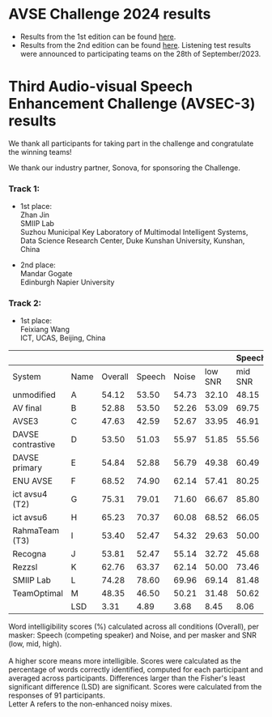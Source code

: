 # AVSE Challenge 2024 results

- Results from the 1st edition can be found [here](/avsec1/results.md).
- Results from the 2nd edition can be found [here](/avsec2/results.md). Listening test results were announced to participating teams on the 28th of September/2023. 


[//]: # (You can find the AVSE Challenge 2022 paper in the following link:)

[//]: # ()
[//]: # ([AVSE Challenge: Audio-Visual Speech Enhancement Challenge]&#40;https://www.research.ed.ac.uk/en/publications/avse-challenge-audio-visual-speech-enhancement-challenge&#41;)




# Third Audio-visual Speech Enhancement Challenge (AVSEC-3) results

We thank all participants for taking part in the challenge and congratulate the winning teams!

We thank our industry partner, Sonova, for sponsoring the Challenge.

### Track 1:
- 1st place: <br /> 
Zhan Jin <br /> 
SMIIP Lab <br /> 
Suzhou Municipal Key Laboratory of Multimodal Intelligent Systems, Data Science Research Center, Duke Kunshan University, Kunshan, China

- 2nd place: <br /> 
Mandar Gogate <br /> 
Edinburgh Napier University

### Track 2:
- 1st place: <br /> 
Feixiang Wang <br /> 
ICT, UCAS, Beijing, China


[//]: # (- B is the baseline system.)


|                   |                                                                                       |     |       |         |            | **Speech** |          |          | **Noise** |          |
|-------------------|---------------------------------------------------------------------------------------|-----|-------|---------|------------|------------|----------|----------|-----------|----------|
| System            | Name                                                                                  | Overall | Speech | Noise   | low SNR    | mid SNR    | high SNR | low SNR  | mid SNR   | high SNR |
| unmodified        | A  |  54.12 | 53.50 | 54.73   |       32.10    |       48.15     |       80.25    |      28.40    |      56.79     |      79.01 |
| AV final          | B  |  52.88 | 53.50 | 52.26   |       53.09    |       69.75     |       37.65    |      48.15    |      54.32     |      54.32 |
| AVSE3             | C  |  47.63 | 42.59 | 52.67   |       33.95    |       46.91     |       46.91    |      33.33    |      45.68     |      79.01 |
| DAVSE contrastive | D  |  53.50 | 51.03 | 55.97   |       51.85    |       55.56     |       45.68    |      37.04    |      49.38     |      81.48 |
| DAVSE primary     | E  |  54.84 | 52.88 | 56.79   |       49.38    |       60.49     |       48.77    |      35.80    |      56.79     |      77.78 |
| ENU AVSE          | F  |  68.52 | 74.90 | 62.14   |       57.41    |       80.25     |       87.04    |      41.98    |      62.96     |      81.48 |
| ict avsu4 (T2)    | G  |  75.31 | 79.01 | 71.60   |       66.67    |       85.80     |       84.57    |      50.62    |      76.54     |      87.65 |
| ict avsu6         | H  |  65.23 | 70.37 | 60.08   |       68.52    |       66.05     |       76.54    |      46.91    |      64.20     |      69.14 |
| RahmaTeam (T3)    | I  |  53.40 | 52.47 | 54.32   |       29.63    |       50.00     |       77.78    |      32.10    |      49.38     |      81.48 |
| Recogna           | J  |  53.81 | 52.47 | 55.14   |       32.72    |       45.68     |       79.01    |      28.40    |      54.32     |      82.72 |
| Rezzsl            | K  |  62.76 | 63.37 | 62.14   |       50.00    |       73.46     |       66.67    |      51.85    |      64.20     |      70.37 |
| SMIIP Lab         | L  |  74.28 | 78.60 | 69.96   |       69.14    |       81.48     |       85.19    |      48.15    |      74.07     |      87.65 |
| TeamOptimal       | M  |  48.35 | 46.50 | 50.21   |       31.48    |       50.62     |       57.41    |      27.16    |      45.68     |      77.78 |
|                   |LSD |3.31 | 4.89  | 3.68    |        8.45    |        8.06     |        7.65    |       6.25    |       6.30     |       5.30 |



Word intelligibility scores (\%) calculated across all conditions (Overall), per masker: Speech (competing speaker) and Noise, and per masker and SNR (low, mid, high). <br />  
A higher score means more intelligible. Scores were calculated as the percentage of words correctly identified, computed for each participant and averaged across participants. Differences larger than the Fisher's least significant difference (LSD) are significant. Scores were calculated from the responses of 91 participants.
<br /> Letter A refers to the non-enhanced noisy mixes.


[//]: # ()
[//]: # (## Systems description)

[//]: # ()
[//]: # (The description of baseline can be found in the AVSE Challenge paper available [here]&#40;https://www.research.ed.ac.uk/en/publications/avse-challenge-audio-visual-speech-enhancement-challenge&#41;.)

[//]: # ()
[//]: # (The evaluation protocol is described [here]&#40;https://www.research.ed.ac.uk/en/publications/efficient-intelligibility-evaluation-using-keyword-spotting-a-stu&#41;.)

[//]: # ()
[//]: # (One page submission descriptions:  )

[//]: # ()
[//]: # (- [AVSE02 &#40;dku_smiip&#41;]&#40;https://challenge.cogmhear.org/submissions/2023/AVSE02%20&#40;dku_smiip&#41;.pdf&#41;)
